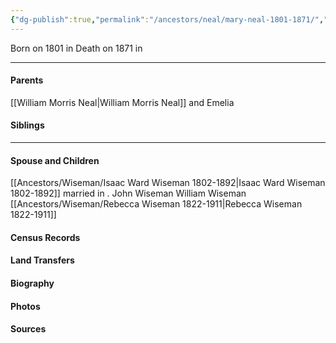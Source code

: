 ```yaml
---
{"dg-publish":true,"permalink":"/ancestors/neal/mary-neal-1801-1871/","tags":["Mary-Neal"]}
---
```


Born on  1801 in <!-- link to place -->
Death on 1871 in <!-- link to place -->

---
#### Parents

[[William Morris Neal\|William Morris Neal]] and Emelia
#### Siblings
<!-- Link to sibling -->

---
#### Spouse and Children
[[Ancestors/Wiseman/Isaac Ward Wiseman 1802-1892\|Isaac Ward Wiseman 1802-1892]] married <!-- link to date --> in <!-- link to place -->.
John Wiseman
William Wiseman
[[Ancestors/Wiseman/Rebecca Wiseman 1822-1911\|Rebecca Wiseman 1822-1911]]
#### Census Records

#### Land Transfers

#### Biography

#### Photos

#### Sources

